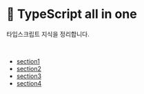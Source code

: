 # 📘 TypeScript all in one

타입스크립트 지식을 정리합니다.

<br>

- [section1](https://github.com/hjkimw/typescript-all-in-one/blob/part1/part1/note/section1/section1.md)
- [section2](https://github.com/hjkimw/typescript-all-in-one/blob/part1/part1/note/section2/section2.md)
- [section3](https://github.com/hjkimw/ts-all-in-one/blob/part2/note/section3.md)
- [section4](https://github.com/hjkimw/ts-all-in-one/blob/part3/note/section04.md)

